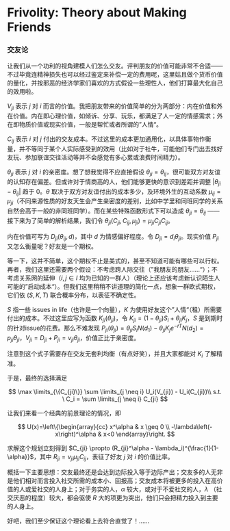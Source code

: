 # Frivolity: Theory about Making Friends

### 交友论

让我们从一个功利的视角建模人们怎么交友。评判朋友的价值可能非常不合适——不过毕竟连精神损失也可以经过鉴定来补偿一定的费用呢，这里姑且做个货币价值的量化，并按邪恶的经济学家们喜欢的方式假设一些理性人，他们打算最大化自己的效用啦。

$V_{ji}$ 表示 $j$ 对 $i$ 而言的价值。我把朋友带来的价值简单的分为两部分：内在价值和外在价值。内在即心理价值，如倾诉、分享、玩乐，都满足了人一定的情感需求；外在即物质价值或现实价值，一般是帮忙或者所谓的”人情“。

$C_{ij}$ 表示 $i$ 对 $j$ 付出的交友成本。不过这里的成本更加通用化，以具体事物作衡量，并不等同于某个人实际感受到的效用（比如对于社牛，可能他们专门出去找好友玩、参加联谊交往活动等并不会感觉有多心累或浪费时间精力）。

$\theta_{ji}$ 表示 $j$ 对 $i$ 的亲密度。想了想我觉得不应直接假设 $\theta_{ji} = \theta_{ij}$，很可能双方对友谊的认知存在偏差。但或许对于情商高的人，他们能够更快的意识到差距并调整 $\left \vert \theta_{ji} - \theta_{ij} \right \vert$ 趋于 0。$\theta$ 取决于双方对友谊付出的成本多少，及环境外生的互动系数 $\mu_{ij} = \mu_{ji}$（不同来源性质的好友天生会产生亲密度的差别，比如中学里和同班同学的关系自然会高于一般的非同班同学）。而在某些特殊函数形式下可以造成 $\theta_{ji} = \theta_{ij}$ ——接下来为了简单的解析结果，我们令 $\theta_{ji}(C_{ji},C_{ij},\mu_{ji}) = \mu_{ji} C_{ji} C_{ij}$。

内在价值可写为 $D_{ji}(\theta_{ij},d)$，其中 $d$ 为情感偏好程度。令 $D_{ji} = d_i \theta_{ji}$。现实价值 $P_{ji}$ 又怎么衡量呢？好友是一个期权。

等一下，这并不简单，这个期权不止是美式的，甚至不知道可能有哪些可以行权。再者，我们这里还需要两个假设：不考虑跨人际交往（”我朋友的朋友……“）；不考虑关系网的延伸（$i,j \in I$ 均为已知的一群人）（理论上还应该考虑新认识陌生人可能的”启动成本“）。但我们这里稍稍不讲道理的简化一点，想象一群欧式期权，它们依 $(S,K,T)$ 联合概率分布，以表征不确定性。

$S$ 指一些 issues in life（也许是一个向量），$K$ 为使用好友这个”人情“（租）所需要付出的成本。不过这里应写为函数 $K_{ji}(\theta_{ji})$，令 $K_{ji} = (1-\theta_{ji})S_i + \theta_{ji}K_j$，$S$ 是到期时的针对issue的花费。那么不难发现 $P_{ji}(\theta_{ji})  = \theta_{ji} S_i N(d_1) - \theta_{ji} K_j e^{-rT} N(d_2) = p_{ji} \theta_{ji}$，$V_{ji} = D_{ji} + P_{ji}  = v_{ji} \theta_{ji}$，价值正比于亲密度。

注意到这个式子需要存在交友无套利均衡（有点好笑），并且大家都能对 $K_i$ 了解精准。

于是，最终的选择满足

$$
\max \limits_{\{C_{ji}\}} \sum \limits_{j \neq i} U_i(V_{ji}) - U_i(C_{ji})\\
s.t. \ C_i = \sum \limits_{j \neq i} C_{ji}
$$

让我们来看一个经典的前景理论的情况，即

$$
U(x)=\left\{\begin{array}{cc}
x^\alpha & x \geq 0 \\
-\lambda\left(-x\right)^\alpha & x<0
\end{array}\right.
$$

求解这个规划立刻得到 $C_{ji} \propto (R_{ji}^\alpha - \lambda_i)^{\frac{1}{1-\alpha}}$，其中 $R_{ji} = v_{ji} \mu_{ji} C_{ij}$，表征了好友 $j$ 对 $i$ 的价值比率。

概括一下主要思想：交友最终还是会达到边际投入等于边际产出；交友多的人无非是他们相对而言投入社交所需的成本小、回报高；交友成本将被更多的投入在高价值的人或爱社交的人身上；对于务实的人，$\alpha$ 较大，或对于不爱社交的人，$\lambda$ （社交厌恶的程度）较大，都会驱使 $R$ 大的项更为突出，他们只会把精力投入到主要的人身上。

好吧，我们至少保证这个理论看上去符合直觉了！……

